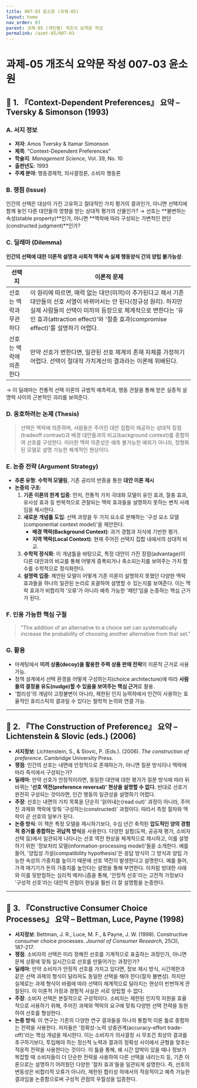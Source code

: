 ```yaml
---
title: 007-03 윤소원 (과제-05)
layout: home
nav_order: 03
parent: 과제-05 (개인별) 개조식 요약문 작성
permalink: /asmt-05/007-03
---
```


# 과제-05 개조식 요약문 작성 007-03 윤소원 

## 📘 1. 『Context-Dependent Preferences』 요약 – Tversky & Simonson (1993)

### A. 서지 정보
- **저자**: Amos Tversky & Itamar Simonson
- **제목**: "Context-Dependent Preferences"
- **학술지**: *Management Science*, Vol. 39, No. 10
- **출판년도**: 1993
- **주제 분야**: 행동경제학, 의사결정론, 소비자 행동론

### B. 쟁점 (Issue)
인간의 선택은 대상이 가진 고유하고 절대적인 가치 평가의 결과인가, 아니면 선택지에 함께 놓인 다른 대안들의 영향을 받는 상대적 평가의 산물인가?
→ 선호는 **불변하는 속성(stable property)**인가, 아니면 **맥락에 따라 구성되는 가변적인 판단(constructed judgment)**인가?

### C. 딜레마 (Dilemma)
**인간의 선택에 대한 이론적 설명과 사회적 맥락 속 실제 행동양식 간의 양립 불가능성**:

| 선택지 | 이론적 문제 |
|--------|-------------|
| 선호는 맥락과 무관하다 | 이 원리에 따르면, 매력 없는 대안(미끼)이 추가된다고 해서 기존 대안들의 선호 서열이 바뀌어서는 안 된다(정규성 원리). 하지만 실제 사람들의 선택이 미끼의 등장으로 체계적으로 변한다는 '유인 효과(attraction effect)'와 '절충 효과(compromise effect)'를 설명하기 어렵다. |
| 선호는 맥락에 의존한다 | 만약 선호가 변한다면, 일관된 선호 체계의 존재 자체를 가정하기 어렵다. 선택이 절대적 가치계산의 결과라는 이론에 위배된다. |

→ 이 딜레마는 전통적 선택 이론의 규범적 예측력과, 행동 관찰을 통해 얻은 실증적 설명력 사이의 근본적인 괴리를 보여준다.

### D. 옹호하려는 논제 (Thesis)
> 선택은 맥락에 의존하며, 사람들은 주어진 대안 집합이 제공하는 상대적 장점(tradeoff contrast)과 배경 대안들과의 비교(background context)를 종합하여 선호를 구성한다. 이러한 맥락 의존성은 예측 불가능한 예외가 아니라, 정형화된 모델로 설명 가능한 체계적인 현상이다.

### E. 논증 전략 (Argument Strategy)
- **추론 유형**: **수학적 모델링**, 기존 공리의 반증을 통한 **대안 이론 제시**
- **논증의 구조**:
    1.  **기존 이론의 한계 입증**: 먼저, 전통적 가치 극대화 모델이 유인 효과, 절충 효과, 유사성 효과 등 반복적으로 관찰되는 맥락 효과들을 설명하지 못하는 변칙 사례임을 제시한다.
    2.  **새로운 개념틀 도입**: 선택 과정을 두 가지 요소로 분해하는 '구성 요소 모델(componential context model)'을 제안한다.
        -   **배경 맥락(Background Context)**: 과거 경험과 지식에 기반한 평가.
        -   **지역 맥락(Local Context)**: 현재 주어진 선택지 집합 내에서의 상대적 비교.
    3.  **수학적 정식화**: 이 개념틀을 바탕으로, 특정 대안이 가진 장점(advantage)이 다른 대안과의 비교를 통해 어떻게 증폭되거나 축소되는지를 보여주는 가치 함수를 수학적으로 정식화한다.
    4.  **설명력 입증**: 제안된 모델이 어떻게 기존 이론이 설명하지 못했던 다양한 맥락 효과들을 하나의 일관된 논리로 포괄하여 설명할 수 있는지를 보여준다. 이는 맥락 효과가 비합리적 '오류'가 아니라 예측 가능한 '패턴'임을 논증하는 핵심 근거가 된다.

### F. 인용 가능한 핵심 구절
> "The addition of an alternative to a choice set can systematically increase the probability of choosing another alternative from that set." 

### G. 활용
- 마케팅에서 **미끼 상품(decoy)을 활용한 주력 상품 판매 전략**의 이론적 근거로 사용 가능.
- 정책 설계에서 선택 환경을 어떻게 구성하는지(choice architecture)에 따라 **사람들의 결정을 유도(nudge)할 수 있음을 보여주는 핵심 근거**로 활용.
- '합리성'의 개념이 고정불변이 아니라, 제한된 인지 능력하에서 인간이 사용하는 효율적인 휴리스틱의 결과일 수 있다는 철학적 논의와 연결 가능.

---

## 📘 2. 『The Construction of Preference』 요약 – Lichtenstein & Slovic (eds.) (2006)

- **서지정보**: Lichtenstein, S., & Slovic, P. (Eds.). (2006). *The construction of preference*. Cambridge University Press.
- **쟁점**: 인간의 선호는 내면에 안정적으로 존재하는가, 아니면 질문 방식이나 맥락에 따라 즉석에서 구성되는가?
- **딜레마**: 만약 선호가 안정적이라면, 동일한 대안에 대한 평가가 질문 방식에 따라 뒤바뀌는 **'선호 역전(preference reversal)' 현상을 설명할 수 없다.** 반대로 선호가 완전히 구성되는 것이라면, 인간 행동의 일관성을 설명하기 어렵다.
- **주장**: 선호는 내면의 가치 목록을 단순히 '읽어내는(read out)' 과정이 아니라, 주어진 과제와 맥락에 맞춰 '구성하는(constructed)' 과정이다. 따라서 측정 절차와 맥락이 곧 선호의 일부가 된다.
- **논증 방식**: 이 책은 특정 모델을 제시하기보다, 수십 년간 축적된 **압도적인 양의 경험적 증거를 종합하는 귀납적 방식**을 사용한다. 다양한 실험(도박, 공공재 평가, 소비자 선택 등)에서 일관되게 나타나는 선호 역전 현상을 체계적으로 제시하고, 이를 설명하기 위한 '정보처리 모델(information-processing model)'들을 소개한다. 예를 들어, '양립성 가설(compatibility hypothesis)'은 응답 방식이 그 방식과 양립 가능한 속성의 가중치를 높이기 때문에 선호 역전이 발생한다고 설명한다. 예를 들어, 가격 매기기가 돈의 가중치를 높인다는 설명을 통해 부연한다. 이처럼 방대한 사례와 이를 뒷받침하는 심리적 메커니즘을 통해, '안정적 선호'라는 고전적 가정보다 '구성적 선호'라는 대안적 관점이 현실을 훨씬 더 잘 설명함을 논증한다.

---

## 📘 3. 『Constructive Consumer Choice Processes』 요약 – Bettman, Luce, Payne (1998)

- **서지정보**: Bettman, J. R., Luce, M. F., & Payne, J. W. (1998). Constructive consumer choice processes. *Journal of Consumer Research*, 25(3), 187-217.
- **쟁점**: 소비자의 선택은 미리 정해진 선호를 기계적으로 표출하는 과정인가, 아니면 문제 상황에 맞춰 실시간으로 선호를 만들어가는 과정인가?
- **딜레마**: 만약 소비자가 안정적 선호를 가지고 있다면, 정보 제시 방식, 시간제한과 같은 선택 과제의 형식이 달라져도 동일한 선택을 해야 한다(절차 불변성). 하지만 실제로는 과제 형식이 바뀜에 따라 선택이 체계적으로 달라지는 현상이 빈번하게 관찰된다. 이 이론적 가정과 경험적 사실은 서로 양립할 수 없다.
- **주장**: 소비자 선택은 본질적으로 구성적이다. 소비자는 제한된 인지적 자원을 효율적으로 사용하기 위해, 주어진 과제와 맥락의 요구에 맞춰 다양한 선택 전략을 동원하여 선호를 형성한다.
- **논증 방식**: 이 연구는 기존의 다양한 연구 결과들을 하나의 통합적 이론 틀로 종합하는 전략을 사용한다. 저자들은 '정확성-노력 상충관계(accuracy-effort trade-off)'라는 핵심 개념을 제시한다. 이는 소비자가 의사결정 시 무조건 최상의 결과를 추구하기보다, 투입해야 하는 정신적 노력과 결과의 정확성 사이에서 균형을 맞추는 적응적 전략을 사용한다는 것이다. 이 틀을 통해, 왜 시간 압박이 있을 때나 정보가 복잡할 때 소비자들이 더 단순한 전략을 사용하여 다른 선택을 내리는지 등, 기존 이론으로는 설명하기 어려웠던 다양한 '절차 효과'들을 일관되게 설명한다. 즉, 선호의 변동성은 비합리적 오류가 아니라, 제한된 합리성 하에서의 적응적이고 예측 가능한 결과임을 논증함으로써 구성적 관점의 우월성을 입증한다.